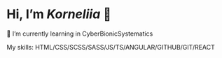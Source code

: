 # Hi, I’m *Korneliia* 👋 
🔭 I’m currently learning in CyberBionicSystematics

My skills: HTML/CSS/SCSS/SASS/JS/TS/ANGULAR/GITHUB/GIT/REACT
